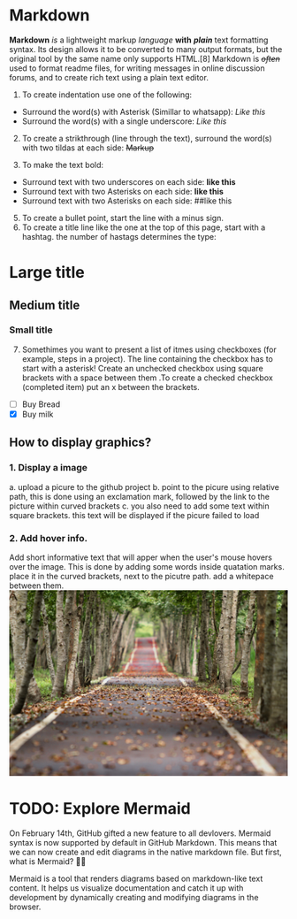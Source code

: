 # Markdown
__Markdown__ _is_ a lightweight markup *language* **with** *__plain__* text formatting syntax. Its design allows it to be converted to many output formats, but the original tool by the same name only supports HTML.[8] Markdown is *~~often~~* used to format readme files, for writing messages in online discussion forums, and to create rich text using a plain text editor.


1. To create indentation use one of the following:
  - Surround the word(s) with Asterisk (Simillar to whatsapp): *Like this* 
  - Surround the word(s) with a single underscore: _Like this_ 
2. To create a strikthrough (line through the text), surround the word(s) with two tildas at each side: ~~Markup~~

4. To make the text bold:
  - Surround text with two underscores on each side: __like this__
  - Surround text with two Asterisks on each side: **like this** 
  - Surround text with two Asterisks on each side: ##like this
5. To create a bullet point, start the line with a minus sign.
6. To create a title line like the one at the top of this page, start with a hashtag. the number of hastags determines the type:
  # Large title
  ## Medium title
  ### Small title

7. Somethimes you want to present a list of itmes using checkboxes (for example, steps in a project). The line containing the checkbox has to start with a asterisk! Create an unchecked checkbox using square brackets with a space between them .To create a checked checkbox (completed item) put an x between the brackets.
  * [ ] Buy Bread
  * [x] Buy milk 

## How to display graphics?
### 1. Display a image
  a. upload a picure to the github project
  b. point to the picure using relative path, this is done using an exclamation mark, followed by the link to the picture within curved brackets
  c. you also need to add some text within square brackets. this text will be displayed if the picure failed to load
### 2. Add hover info.
Add short informative text that will apper when the user's mouse hovers over the image. This is done by adding some words inside quatation marks. place it in the curved brackets, next to the picutre path. add a whitepace between them.
  ![Stock photo](pexels-pixabay-38537.jpg "What a nice photo!")


# TODO: Explore Mermaid
On February 14th, GitHub gifted a new feature to all devlovers. Mermaid syntax is now supported by default in GitHub Markdown. This means that we can now create and edit diagrams in the native markdown file.
But first, what is Mermaid? 🧜‍♀️

Mermaid is a tool that renders diagrams based on markdown-like text content. It helps us visualize documentation and catch it up with development by dynamically creating and modifying diagrams in the browser. 
